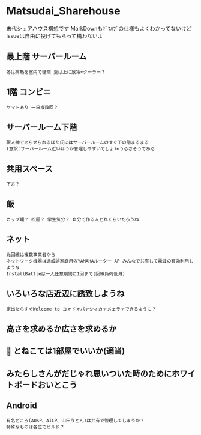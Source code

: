 # Matsudai_Sharehouse
末代シェアハウス構想です
MarkDownもｷﾞﾌﾊﾌﾞの仕様もよくわかってないけどIssueは自由に投げてもらって構わないよ

## 最上階 サーバールーム
    冬は排熱を室内で循環 夏は上に放冷+クーラー？
## 1階 コンビニ
    ヤマトあり 一日複数回？
## サーバールーム下階
    現人神であらせられるほた氏にはサーバールームのすぐ下の階まるまる
    (意訳:サーバールーム近いほうが管理しやすいでしょ)←うるさそうである
## 共用スペース
    下方？
## 飯
    カップ麺？ 松屋？ 学生気分？ 自分で作る人どれくらいだろうね
## ネット
    光回線は複数事業者から
    ネットワーク機器は逸般誤家庭用のYAMAHAルーター AP みんなで共有して電波の有効利用しような
    InstallBattleは一人任意期間に1回まで(回線負荷低減)
## いろいろな店近辺に誘致しようね
    家出たらすぐWelcome to ヨォドォバァシィカァメェラァできるように？
## 高さを求めるか広さを求めるか
## :hocho: とねこては1部屋でいいか(適当)
## みたらしさんがだじゃれ思いついた時のためにホワイトボードおいとこう
## Android
    有名どころ(AOSP、AICP、山田うどん)は共有で管理してしまうか？
    特殊なものは各位でビルド？